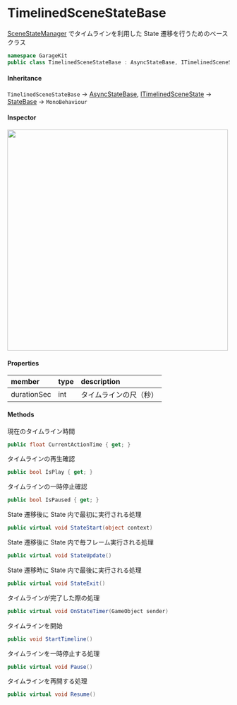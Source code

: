 # TimelinedSceneStateBase

[SceneStateManager](~/Scripts_ja/Managers/SceneStateManager.md) でタイムラインを利用した State 遷移を行うためのベースクラス

```csharp
namespace GarageKit
public class TimelinedSceneStateBase : AsyncStateBase, ITimelinedSceneState
```

#### Inheritance

`TimelinedSceneStateBase` -> [AsyncStateBase](~/Scripts_ja/Utils/State/Base/AsyncStateBase.md), [ITimelinedSceneState](~/Scripts_ja/Utils/State/Interface/ITimelinedSceneState.md) -> [StateBase](~/Scripts_ja/Utils/State/Base/StateBase.md) -> `MonoBehaviour`

#### Inspector

<img src="~/image/script_reference/timelinedscenestatebase_inspector.png" width="500px"/>

#### Properties

|member|type|description|
|:--|:--|:--|
|durationSec|int|タイムラインの尺（秒）|

#### Methods

現在のタイムライン時間
```csharp
public float CurrentActionTime { get; }
```

タイムラインの再生確認
```csharp
public bool IsPlay { get; }
```

タイムラインの一時停止確認
```csharp
public bool IsPaused { get; }
```

State 遷移後に State 内で最初に実行される処理
```csharp
public virtual void StateStart(object context)
```

State 遷移後に State 内で毎フレーム実行される処理
```csharp
public virtual void StateUpdate()
```

State 遷移時に State 内で最後に実行される処理
```csharp
public virtual void StateExit()
```

タイムラインが完了した際の処理
```csharp
public virtual void OnStateTimer(GameObject sender)
```

タイムラインを開始
```csharp
public void StartTimeline()
```

タイムラインを一時停止する処理
```csharp
public virtual void Pause()
```

タイムラインを再開する処理
```csharp
public virtual void Resume()
```
